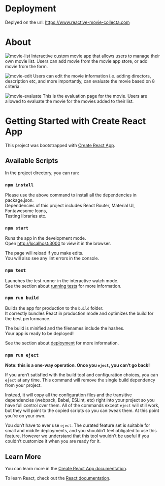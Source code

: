 # Deployment
Deplyed on the url: https://www.reactive-movie-collecta.com

# About
![movie-list](https://user-images.githubusercontent.com/86972879/169664665-a145439b-fe05-44d6-ac7d-0a6b23e83896.jpg)
Interactive custom movie app that allows users to manage their own movie list.
Users can add movie from the movie app store, or add movie from the form. 



![movie-edit](https://user-images.githubusercontent.com/86972879/169664765-10a85b76-f29d-4f3e-8fc9-348b67da1111.jpg)
Users can edit the movie information i.e. adding directors, description etc, and more importantly, can evaluate the movie based on 8 criteria.



![movie-evaluate](https://user-images.githubusercontent.com/86972879/169664754-fda54857-34a6-45c4-9c5e-bfb28761bb08.jpg)
This is the evaluation page for the movie. Users are allowed to evaluate the movie for the movies added to their list.

# Getting Started with Create React App

This project was bootstrapped with [Create React App](https://github.com/facebook/create-react-app).

## Available Scripts

In the project directory, you can run:

### `npm install`
 
 Please use the above command to install all the dependencies in package.json.  \
 Dependencies of this project includes React Router, Material UI, Fontawesome Icons, \
 Testing libraries etc.

### `npm start`

Runs the app in the development mode.\
Open [http://localhost:3000](http://localhost:3000) to view it in the browser.

The page will reload if you make edits.\
You will also see any lint errors in the console.

### `npm test`

Launches the test runner in the interactive watch mode.\
See the section about [running tests](https://facebook.github.io/create-react-app/docs/running-tests) for more information.

### `npm run build`

Builds the app for production to the `build` folder.\
It correctly bundles React in production mode and optimizes the build for the best performance.

The build is minified and the filenames include the hashes.\
Your app is ready to be deployed!

See the section about [deployment](https://facebook.github.io/create-react-app/docs/deployment) for more information.

### `npm run eject`

**Note: this is a one-way operation. Once you `eject`, you can’t go back!**

If you aren’t satisfied with the build tool and configuration choices, you can `eject` at any time. This command will remove the single build dependency from your project.

Instead, it will copy all the configuration files and the transitive dependencies (webpack, Babel, ESLint, etc) right into your project so you have full control over them. All of the commands except `eject` will still work, but they will point to the copied scripts so you can tweak them. At this point you’re on your own.

You don’t have to ever use `eject`. The curated feature set is suitable for small and middle deployments, and you shouldn’t feel obligated to use this feature. However we understand that this tool wouldn’t be useful if you couldn’t customize it when you are ready for it.

## Learn More

You can learn more in the [Create React App documentation](https://facebook.github.io/create-react-app/docs/getting-started).

To learn React, check out the [React documentation](https://reactjs.org/).